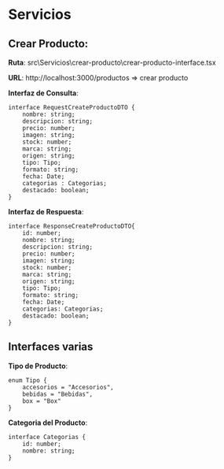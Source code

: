 # Servicios


## Crear Producto:

__Ruta__: src\Servicios\crear-producto\crear-producto-interface.tsx

__URL__: http://localhost:3000/productos => crear producto

__Interfaz de Consulta__:

    interface RequestCreateProductoDTO {
        nombre: string;
        descripcion: string;
        precio: number;
        imagen: string;
        stock: number;
        marca: string;
        origen: string;
        tipo: Tipo;
        formato: string;
        fecha: Date;
        categorias : Categorias;
        destacado: boolean;
    }




__Interfaz de Respuesta__:


    interface ResponseCreateProductoDTO{
        id: number;
        nombre: string;
        descripcion: string;
        precio: number;
        imagen: string;
        stock: number;
        marca: string;
        origen: string;
        tipo: Tipo;
        formato: string;
        fecha: Date;
        categorias: Categorias;
        destacado: boolean;
    }



## Interfaces varias

__Tipo de Producto__: 

    enum Tipo {
        accesorios = "Accesorios",
        bebidas = "Bebidas",
        box = "Box"
    }

__Categoria del Producto__: 

    interface Categorias {
        id: number;
        nombre: string;
    }